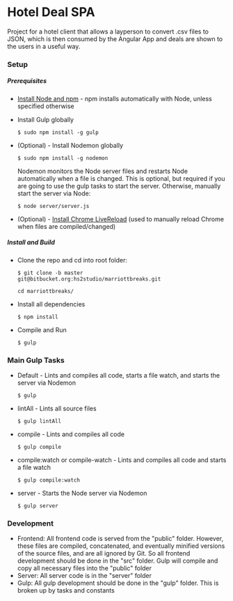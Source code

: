 # Hotel Deal SPA

Project for a hotel client that allows a layperson to convert .csv files to JSON, which is then consumed by the Angular App and deals are shown to the users in a useful way.

### Setup
##### Prerequisites
- [Install Node and npm](https://nodejs.org) - npm installs automatically with Node, unless specified otherwise
- Install Gulp globally

    ```
    $ sudo npm install -g gulp
    ```
    
- (Optional) - Install Nodemon globally
    
    ```
    $ sudo npm install -g nodemon
    ```
    
    Nodemon monitors the Node server files and restarts Node automatically when a file is changed. This is optional, but required if you are going to use the gulp tasks to start the server. Otherwise, manually start the server via Node:
    
    ```
    $ node server/server.js
    ```
    
- (Optional) - [Install Chrome LiveReload](https://chrome.google.com/webstore/detail/livereload/jnihajbhpnppcggbcgedagnkighmdlei?hl=en) (used to manually reload Chrome when files are compiled/changed)

##### Install and Build
- Clone the repo and cd into root folder:

    ```
    $ git clone -b master git@bitbucket.org:hs2studio/marriottbreaks.git
    ```

    ```
    cd marriottbreaks/
    ```

- Install all dependencies
    
    ```
    $ npm install
    ```
    
- Compile and Run
    
    ```
    $ gulp
    ```
    
### Main Gulp Tasks
- Default - Lints and compiles all code, starts a file watch, and starts the server via Nodemon
    
    ```
    $ gulp
    ```
    
- lintAll - Lints all source files
    
    ```
    $ gulp lintAll
    ```
    
- compile - Lints and compiles all code
    
    ```
    $ gulp compile
    ```
    
- compile:watch or compile-watch - Lints and compiles all code and starts a file watch
    
    ```
    $ gulp compile:watch
    ```
    
- server - Starts the Node server via Nodemon
    
    ```
    $ gulp server
    ```
    
### Development
- Frontend: All frontend code is served from the "public" folder. However, these files are compiled, concatenated, and eventually minified versions of the source files, and are all ignored by Git. So all frontend development should be done in the "src" folder. Gulp will compile and copy all necessary files into the "public" folder
- Server: All server code is in the "server" folder
- Gulp: All gulp development should be done in the "gulp" folder. This is broken up by tasks and constants
